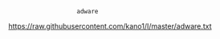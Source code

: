           
                       adware

https://raw.githubusercontent.com/kano1/I/master/adware.txt

                  
